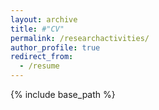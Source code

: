 ```yaml
---
layout: archive
title: #"CV"
permalink: /researchactivities/
author_profile: true
redirect_from:
  - /resume
---
```


{% include base_path %}
